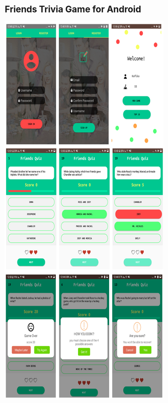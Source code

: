 # Friends Trivia Game for Android

<img align="left" width="700" height="400" src="https://raw.githubusercontent.com/Gal26/Android-Friends-Trivia-Game/master/ReadMEImg/LoginNReg.PNG">

<img align="left" width="700" height="400" src="https://raw.githubusercontent.com/Gal26/Android-Friends-Trivia-Game/master/ReadMEImg/Question.PNG">

<img align="left" width="700" height="400" src="https://raw.githubusercontent.com/Gal26/Android-Friends-Trivia-Game/master/ReadMEImg/Dialogs.PNG">




